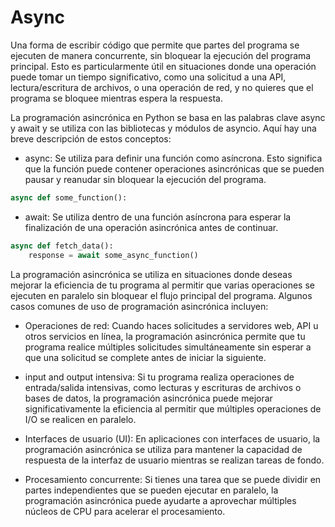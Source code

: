 # Async

Una forma de escribir código que permite que partes del programa se ejecuten de manera concurrente, sin bloquear la ejecución del programa principal. Esto es particularmente útil en situaciones donde una operación puede tomar un tiempo significativo, como una solicitud a una API, lectura/escritura de archivos, o una operación de red, y no quieres que el programa se bloquee mientras espera la respuesta.

La programación asincrónica en Python se basa en las palabras clave async y await y se utiliza con las bibliotecas y módulos de asyncio. Aquí hay una breve descripción de estos conceptos:

- async: Se utiliza para definir una función como asíncrona. Esto significa que la función puede contener operaciones asincrónicas que se pueden pausar y reanudar sin bloquear la ejecución del programa.

```python
async def some_function():
```

- await: Se utiliza dentro de una función asíncrona para esperar la finalización de una operación asincrónica antes de continuar.

```python
async def fetch_data():
    response = await some_async_function()
```


La programación asincrónica se utiliza en situaciones donde deseas mejorar la eficiencia de tu programa al permitir que varias operaciones se ejecuten en paralelo sin bloquear el flujo principal del programa. Algunos casos comunes de uso de programación asincrónica incluyen:

- Operaciones de red: Cuando haces solicitudes a servidores web, API u otros servicios en línea, la programación asincrónica permite que tu programa realice múltiples solicitudes simultáneamente sin esperar a que una solicitud se complete antes de iniciar la siguiente.

- input and output intensiva: Si tu programa realiza operaciones de entrada/salida intensivas, como lecturas y escrituras de archivos o bases de datos, la programación asincrónica puede mejorar significativamente la eficiencia al permitir que múltiples operaciones de I/O  se realicen en paralelo.

- Interfaces de usuario (UI): En aplicaciones con interfaces de usuario, la programación asincrónica se utiliza para mantener la capacidad de respuesta de la interfaz de usuario mientras se realizan tareas de fondo.

- Procesamiento concurrente: Si tienes una tarea que se puede dividir en partes independientes que se pueden ejecutar en paralelo, la programación asincrónica puede ayudarte a aprovechar múltiples núcleos de CPU para acelerar el procesamiento.
